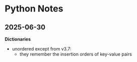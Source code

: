 # Python Notes
## 2025-06-30
**Dictionaries**
- unordered except from v3.7:
	- they remember the insertion orders of key-value pairs